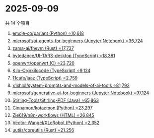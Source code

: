 # 2025-09-09

共 14 个项目

<!-- BEGIN GITHUB -->
<!-- 最后更新时间 2025-09-09 07:08:36 +0800 -->
1. [emcie-co/parlant (Python) ⭐10,618](https://github.com/emcie-co/parlant)
1. [microsoft/ai-agents-for-beginners (Jupyter Notebook) ⭐36,724](https://github.com/microsoft/ai-agents-for-beginners)
1. [zama-ai/fhevm (Rust) ⭐17,737](https://github.com/zama-ai/fhevm)
1. [bytedance/UI-TARS-desktop (TypeScript) ⭐18,381](https://github.com/bytedance/UI-TARS-desktop)
1. [openwrt/openwrt (C) ⭐23,720](https://github.com/openwrt/openwrt)
1. [Kilo-Org/kilocode (TypeScript) ⭐9,124](https://github.com/Kilo-Org/kilocode)
1. [11cafe/jaaz (TypeScript) ⭐2,759](https://github.com/11cafe/jaaz)
1. [x1xhlol/system-prompts-and-models-of-ai-tools ⭐81,792](https://github.com/x1xhlol/system-prompts-and-models-of-ai-tools)
1. [microsoft/generative-ai-for-beginners (Jupyter Notebook) ⭐97,124](https://github.com/microsoft/generative-ai-for-beginners)
1. [Stirling-Tools/Stirling-PDF (Java) ⭐65,863](https://github.com/Stirling-Tools/Stirling-PDF)
1. [Cinnamon/kotaemon (Python) ⭐23,297](https://github.com/Cinnamon/kotaemon)
1. [Zie619/n8n-workflows (HTML) ⭐26,845](https://github.com/Zie619/n8n-workflows)
1. [Vector-Wangel/XLeRobot (Python) ⭐2,352](https://github.com/Vector-Wangel/XLeRobot)
1. [uutils/coreutils (Rust) ⭐21,256](https://github.com/uutils/coreutils)
<!-- END GITHUB -->